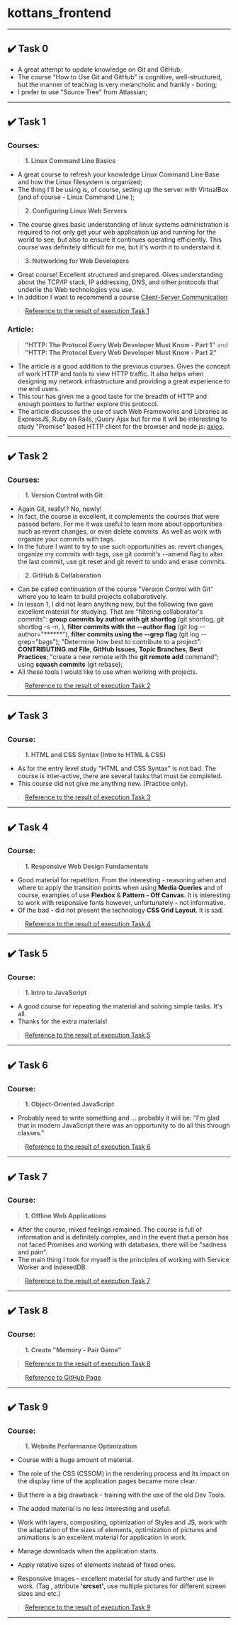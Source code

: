 # kottans_frontend
---------------------
## :heavy_check_mark: Task 0
- A great attempt to update knowledge on Git and GitHub;
- The course "How to Use Git and GitHub" is cognitive, well-structured, but the manner of teaching is very melancholic and frankly - boring;
- I prefer to use "Source Tree" from Atlassian;
--------------------
## :heavy_check_mark: Task 1
### Courses:
>__1. Linux Command Line Basics__
- A great course to refresh your knowledge Linux Command Line Base and how the Linux
filesystem is organized;
- The thing I'll be using is, of course, setting up the server with VirtualBox (and of course - Linux Command Line );

>__2. Configuring Linux Web Servers__
- The course gives basic understanding of linux systems administration is required to not only get your web
application up and running for the world to see, but also to ensure it continues operating efficiently.
This course was definitely difficult for me, but it's worth it to understand it.

>__3. Networking for Web Developers__
- Great course! Excellent structured and prepared. Gives understanding about the TCP/IP stack, IP addressing,
DNS, and other protocols that underlie the Web technologies you use.
- In addition I want to recommend a course [Client-Server Communication](https://www.udacity.com/course/client-server-communication--ud897)

> [Reference to the result of execution Task 1](Task_1/task01.md)

### Article:
>__"HTTP: The Protocol Every Web Developer Must Know - Part 1"__
    and
>__"HTTP: The Protocol Every Web Developer Must Know - Part 2"__

- The article is a good addition to the previous courses. Gives the concept of work HTTP  and tools to view HTTP traffic.
 It also helps when designing my network infrastructure and providing a great experience to me end users.
- This tour has given me a good taste for the breadth of HTTP and enough pointers to further explore this protocol.
- The article discusses the use of such Web Frameworks and Libraries as ExpressJS, Ruby on Rails, jQuery Ajax but for me it will
be interesting to study "Promise" based HTTP client for the browser and node.js: [axios](https://github.com/axios/axios).

--------------------

## :heavy_check_mark: Task 2
### Courses:
>__1. Version Control with Git__
- Again Git, really!? No,  newly!
- In fact, the course is excellent, it complements the courses that were passed before. For me it was useful to learn more about opportunities such as revert changes, or even delete commits. As well as work with organize your commits with tags.
- In the future I want to try to use such opportunities as: revert changes, organize my commits with tags, use git commit's --amend flag to alter the last commit, use git reset and git revert to undo and erase commits.

>__2. GitHub & Collaboration__
- Can be called continuation of the course "Version Control with Git" where you to learn to build projects collaboratively.
- In lesson 1, I did not learn anything new, but the following two gave excellent material for studying. That are "filtering collaborator's commits": __group commits by author with git shortlog__ (git shortlog, git shortlog -s -n, ), __filter commits with the --author flag__ (git log --author="******"), __filter commits using the --grep flag__ (git log --grep="bags"); "Determine how best to contribute to a project": __CONTRIBUTING.md File__, __GitHub Issues__, __Topic Branches__, __Best Practices__; "create a new remote with the __git remote add__ command"; using __squash commits__ (git rebase);
- All these tools I would like to use when working with projects.

>[Reference to the result of execution Task 2](Task_2/task02.md)

--------------------

## :heavy_check_mark: Task 3
### Course:
>__1. HTML and CSS Syntax (Intro to HTML & CSS)__
- As for the entry level study "HTML and CSS Syntax" is not bad. The course is inter-active, there are several tasks that must be completed.
- This course did not give me anything new. (Practice only).

>[Reference to the result of execution Task 3](Task_3/task03.md)

--------------------

## :heavy_check_mark: Task 4
### Course:
>__1. Responsive Web Design Fundamentals__
- Good material for repetition. From the interesting - reasoning when and where to apply the transition points when using __Media Queries__ and of course, examples of use __Flexbox__ & __Pattern - Off Canvas__. It is interesting to work with responsive fonts however, unfortunately - not informative.
- Of the bad - did not present the technology __CSS Grid Layout__. It is sad.

>[Reference to the result of execution Task 4](Task_4/task04.md)

--------------------

## :heavy_check_mark: Task 5
### Course:
>__1. Intro to JavaScript__

- A good course for repeating the material and solving simple tasks. It's all.
- Thanks for the extra materials!

>[Reference to the result of execution Task 5](Task_5/task05.md)

--------------------

## :heavy_check_mark: Task 6
### Course:
>__1. Object-Oriented JavaScript__

- Probably need to write something and ... probably it will be: "I'm glad that in modern JavaScript there was an opportunity to do all this through classes."

>[Reference to the result of execution Task 6](Task_6/task06.md)

--------------------

## :heavy_check_mark: Task 7
### Course:
>__1. Offline Web Applications__

- After the course, mixed feelings remained. The course is full of information and is definitely complex, and in the event that a person has not faced Promises and working with databases, there will be "sadness and pain".
- The main thing I took for myself is the principles of working with Service Worker and IndexedDB.

>[Reference to the result of execution Task 7](Task_7/task07.md)

--------------------

## :heavy_check_mark: Task 8
### Course:
>__1. Create "Memory - Pair Game"__

>[Reference to the result of execution Task 8](Task_8/task08.md)

>[Reference to GitHub Page](https://alpoliakov.github.io/)

--------------------

## :heavy_check_mark: Task 9
### Course:
>__1. Website Performance Optimization__

- Course with a huge amount of material.
- The role of the CSS (CSSOM) in the rendering process and its impact on the display time of the application pages became more clear.
- But there is a big drawback - training with the use of the old Dev Tools.

- The added material is no less interesting and useful.
- Work with layers, compositing, optimization of Styles and JS, work with the adaptation of the sizes of elements, optimization of pictures and animations is an excellent material for application in work.
- Manage downloads when the application starts.
- Apply relative sizes of elements instead of fixed ones.
- Responsive Images - excellent material for study and further use in work. (Tag **<source>**, attribute **'srcset'**, use multiple pictures for different screen sizes and etc.)

>[Reference to the result of execution Task 9](Task_9/task09.md)

--------------------




